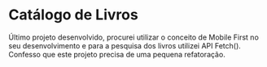 # Catálogo de Livros

Último projeto desenvolvido, procurei utilizar o conceito de Mobile First no seu desenvolvimento e para a pesquisa dos livros utilizei API Fetch(). Confesso que este projeto precisa de uma pequena refatoração.
